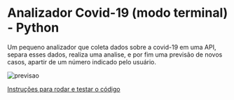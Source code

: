 
# Analizador Covid-19 (modo terminal) - Python

Um pequeno analizador que coleta dados sobre a covid-19 em uma API, separa esses dados, realiza uma analise, e por fim uma previsão de novos casos, apartir de um número indicado pelo usuário.


![previsao](https://user-images.githubusercontent.com/76628101/144463995-ffdea2c5-70c0-4542-b0c2-498ee70f1482.gif)


[Instruções para rodar e testar o código](docs.md)
